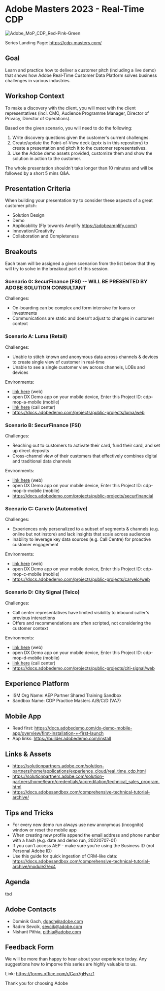 # Adobe Masters 2023 - Real-Time CDP

![Adobe_MoP_CDP_Red-Pink-Green](https://user-images.githubusercontent.com/61875393/223062585-66a0b961-656c-4b18-b701-479aebb2afcb.png)

Series Landing Page: https://cdp-masters.com/

## Goal

Learn and practice how to deliver a customer pitch (including a live demo) that shows how Adobe Real-Time Customer Data Platform solves business challenges in various industries. 

## Workshop Context

To make a discovery with the client, you will meet with the client representatives (incl. CMO, Audience Programme Manager, Director of Privacy, Director of Operations). 

Based on the given scenario, you will need to do the following: 

1. Write discovery questions given the customer's current challenges.
2. Create/update the Point-of-View deck (pptx is in this repository) to create a presentation and pitch it to the customer representatives.
3. Use the Adobe demo assets provided, customize them and show the solution in action to the customer.

The whole presentation shouldn't take longer than 10 minutes and will be followed by a short 5 mins Q&A.

## Presentation Criteria

When building your presentation try to consider these aspects of a great customer pitch:

* Solution Design
* Demo
* Applicability (Fly towards Amplify https://adobeamplify.com/)
* Innovation/Creativity
* Collaboration and Completeness

## Breakouts

Each team will be assigned a given scenarion from the list below that they will try to solve in the breakout part of this session.

### Scenario 0: SecurFinance (FSI) -- WILL BE PRESENTED BY ADOBE SOLUTION CONSULTANT

Challenges:
* On-boarding can be complex and form intensive for loans or investments
* Communications are static and doesn’t adjust to changes in customer context

### Scenario A: Luma (Retail)

Challenges:
* Unable to stitch known and anonymous data across channels & devices to create single view of customer in real-time
* Unable to see a single customer view across channels, LOBs and devices

Environments:
- [link here](https://builder.adobedemo.com/web/cdp-mop-a) (web)
- open DX Demo app on your mobile device, Enter this Project ID: cdp-mop-a-mobile (mobile)
- [link here](https://builder.adobedemo.com/cx/cdp-mop-a-cx) (call center)
- https://docs.adobedemo.com/projects/public-projects/luma/web

### Scenario B: SecurFinance (FSI)

Challenges:
* Reaching out to customers to activate their card, fund their card, and set up direct deposits
* Cross-channel view of their customers that effectively combines digital and traditional data channels

Environments:
- [link here](https://builder.adobedemo.com/web/cdp-mop-b) (web)
- open DX Demo app on your mobile device, Enter this Project ID: cdp-mop-b-mobile (mobile)
- https://docs.adobedemo.com/projects/public-projects/securfinancial

### Scenario C: Carvelo (Automotive)

Challenges:
* Experiences only personalized to a subset of segments & channels (e.g. online but not instore) and lack insights that scale across audiences
* Inability to leverage key data sources (e.g. Call Centre) for proactive customer engagement


Environments:

- [link here](https://builder.adobedemo.com/web/cdp-mop-c/home) (web)
- open DX Demo app on your mobile device, Enter this Project ID: cdp-mop-c-mobile (mobile)
- https://docs.adobedemo.com/projects/public-projects/carvelo/web 

### Scenario D: City Signal (Telco)

Challenges:

* Call center representatives have limited visibility to inbound caller's previous interactions
* Offers and recommendations are often scripted, not considering the customer context

Environments:

- [link here](https://builder.adobedemo.com/run/cdp-mop-d/home) (web)
- open DX Demo app on your mobile device, Enter this Project ID: cdp-mop-d-mobile (mobile)
- [link here](https://builder.adobedemo.com/cx/cdp-mop-d-cx) (call center) 
- https://docs.adobedemo.com/projects/public-projects/citi-signal/web 

## Experience Platform

* ISM Org Name: AEP Partner Shared Training Sandbox
* Sandbox Name: CDP Practice Masters A/B/C/D (VA7)

## Mobile App
* Read first: https://docs.adobedemo.com/dx-demo-mobile-app/overview/first-installation-+-first-launch
* App links: https://builder.adobedemo.com/install


## Links & Assets
* https://solutionpartners.adobe.com/solution-partners/home/applications/experience_cloud/real_time_cdp.html
* https://solutionpartners.adobe.com/solution-partners/home/learn/credentials/accreditation/technical_sales_program.html 
* https://docs.adobesandbox.com/comprehensive-technical-tutorial-archive/

## Tips and Tricks
* For every new demo run always use new anonymous (incognito) window or reset the mobile app
* When creating new profile append the email address and phone number with a hash (e.g. date and demo run, 20220707-01)
* If you can't access AEP  - make sure you're using the Business ID (not Personal Adobe ID)
* Use this guide for quick ingestion of CRM-like data: https://docs.adobesandbox.com/comprehensive-technical-tutorial-archive/module2/ex4

## Agenda

tbd

## Adobe Contacts
- Dominik Gach, dgach@adobe.com
- Radim Sevcik, sevcik@adobe.com
- Nishant Pithia, pithia@adobe.com

## Feedback Form

We will be more than happy to hear about your experience today. Any suggestions how to imporve this series are highly valuable to us.

Link: https://forms.office.com/r/Can7gHyrz1

Thank you for choosing Adobe

